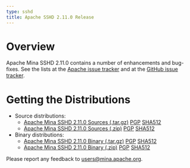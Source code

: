 ```yaml
---
type: sshd
title: Apache SSHD 2.11.0 Release
---
```


# Overview

Apache Mina SSHD 2.11.0 contains a number of enhancements and bug-fixes. See the lists at the
[Apache issue tracker](https://issues.apache.org/jira/secure/ReleaseNote.jspa?projectId=12310849&version=12353699)
and at the [GitHub issue tracker](https://github.com/apache/mina-sshd/issues?q=milestone%3A2.11.0).

# Getting the Distributions

* Source distributions:
    * [Apache Mina SSHD 2.11.0 Sources (.tar.gz)](https://www.apache.org/dyn/closer.lua/mina/sshd/2.11.0/apache-sshd-2.11.0-src.tar.gz) [PGP](https://www.apache.org/dist/mina/sshd/2.11.0/apache-sshd-2.11.0-src.tar.gz.asc) [SHA512](https://www.apache.org/dist/mina/sshd/2.11.0/apache-sshd-2.11.0-src.tar.gz.sha512)
    * [Apache Mina SSHD 2.11.0 Sources (.zip)](https://www.apache.org/dyn/closer.lua/mina/sshd/2.11.0/apache-sshd-2.11.0-src.zip) [PGP](https://www.apache.org/dist/mina/sshd/2.11.0/apache-sshd-2.11.0-src.zip.asc) [SHA512](https://www.apache.org/dist/mina/sshd/2.11.0/apache-sshd-2.11.0-src.zip.sha512)
* Binary distributions:
    * [Apache Mina SSHD 2.11.0 Binary (.tar.gz)](https://www.apache.org/dyn/closer.lua/mina/sshd/2.11.0/apache-sshd-2.11.0.tar.gz) [PGP](https://www.apache.org/dist/mina/sshd/2.11.0/apache-sshd-2.11.0.tar.gz.asc) [SHA512](https://www.apache.org/dist/mina/sshd/2.11.0/apache-sshd-2.11.0.tar.gz.sha512)
    * [Apache Mina SSHD 2.11.0 Binary (.zip)](https://www.apache.org/dyn/closer.lua/mina/sshd/2.11.0/apache-sshd-2.11.0.zip) [PGP](https://www.apache.org/dist/mina/sshd/2.11.0/apache-sshd-2.11.0.zip.asc) [SHA512](https://www.apache.org/dist/mina/sshd/2.11.0/apache-sshd-2.11.0.zip.sha512)

Please report any feedback to [users@mina.apache.org](mailto:users@mina.apache.org).
